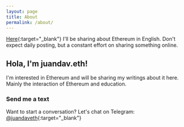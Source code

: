 ```yaml
---
layout: page
title: About
permalink: /about/
---
```

[Here](https://typeshare.co/juandaveth){:target="_blank"} I'll be sharing about Ethereum in English. Don't expect daily posting, but a constant effort on sharing something online.

## Hola, I'm juandav.eth!

I'm interested in Ethereum and will be sharing my writings about it here. Mainly the interaction of Ethereum and education.

### Send me a text

Want to start a conversation? Let's chat on Telegram: [@juandaveth](https://t.me/juandaveth){:target="_blank"}
